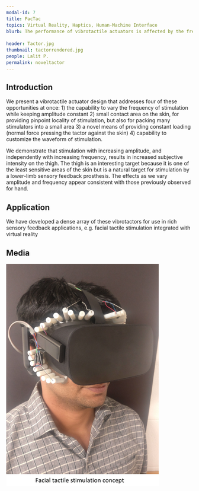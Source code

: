 ```yaml
---
modal-id: 7
title: PacTac
topics: Virtual Reality, Haptics, Human-Machine Interface
blurb: The performance of vibrotactile actuators is affected by the frequency and amplitude of oscillation, loading on the skin, and the size of the tactor-skin interface. Commercially available vibrotactors include eccentric rotating mass (ERM) devices, which have frequency and amplitude coupled, and linear resonant actuators (LRAs), which use a resonant frequency. The frequency is chosen to be easy to feel, but performance away from that frequency is dramatically diminished. It can also be difficult to assess the contribution of skin loading, which is one of the most crucial factors in actuator performance. There have been many designs for haptic feedback devices but there are still opportunities for improvement. 

header: Tactor.jpg
thumbnail: tactorrendered.jpg
people: Lalit P.
permalink: noveltactor
---
```


## Introduction
We present a vibrotactile actuator design that
addresses four of these opportunities at once: 1) the
capability to vary the frequency of stimulation while
keeping amplitude constant 2) small contact area on the
skin, for providing pinpoint locality of stimulation, but also
for packing many stimulators into a small area 3) a novel
means of providing constant loading (normal force pressing
the tactor against the skin) 4) capability to customize the
waveform of stimulation.

We demonstrate that stimulation with increasing amplitude,
and independently with increasing frequency, results in
increased subjective intensity on the thigh. The thigh is an
interesting target because it is one of the least sensitive
areas of the skin but is a natural target for stimulation by a
lower-limb sensory feedback prosthesis. The effects as we
vary amplitude and frequency appear consistent with those
previously observed for hand.

## Application

We have developed a dense array of these vibrotactors
for use in rich sensory feedback applications, e.g. facial
tactile stimulation integrated with virtual reality

## Media
<img width="412" height="600" src="/img/portfolio/Facemask.jpg" alt="hi" class="inline"/>
